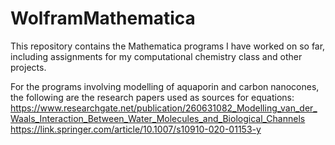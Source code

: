 # WolframMathematica

This repository contains the Mathematica programs I have worked on so far, including assignments for my computational chemistry class and other projects.

For the programs involving modelling of aquaporin and carbon nanocones, the following are the research papers used as sources for equations:
https://www.researchgate.net/publication/260631082_Modelling_van_der_Waals_Interaction_Between_Water_Molecules_and_Biological_Channels
https://link.springer.com/article/10.1007/s10910-020-01153-y
